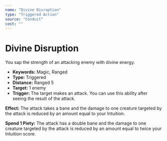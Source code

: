 ```yaml
---
name: "Divine Disruption"
type: "Triggered Action"
source: "Conduit"
cost: ""
---
```


# Divine Disruption

You sap the strength of an attacking enemy with divine energy.

- **Keywords:** Magic, Ranged
- **Type:** Triggered
- **Distance:** Ranged 5
- **Target:** 1 enemy
- **Trigger:** The target makes an attack. You can use this ability after seeing the result of the attack.

**Effect:** The attack takes a bane and the damage to one creature targeted by the attack is reduced by an amount equal to your Intuition.

**Spend 1 Piety:** The attack has a double bane and the damage to one creature targeted by the attack is reduced by an amount equal to twice your Intuition score.
